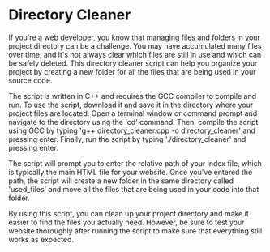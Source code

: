 # Directory Cleaner

If you're a web developer, you know that managing files and folders in your project directory can be a challenge. You may have accumulated many files over time, and it's not always clear which files are still in use and which can be safely deleted. This directory cleaner script can help you organize your project by creating a new folder for all the files that are being used in your source code.

The script is written in C++ and requires the GCC compiler to compile and run. To use the script, download it and save it in the directory where your project files are located. Open a terminal window or command prompt and navigate to the directory using the 'cd' command. Then, compile the script using GCC by typing 'g++ directory_cleaner.cpp -o directory_cleaner' and pressing enter. Finally, run the script by typing './directory_cleaner' and pressing enter.

The script will prompt you to enter the relative path of your index file, which is typically the main HTML file for your website. Once you've entered the path, the script will create a new folder in the same directory called 'used_files' and move all the files that are being used in your code into that folder.

By using this script, you can clean up your project directory and make it easier to find the files you actually need. However, be sure to test your website thoroughly after running the script to make sure that everything still works as expected.
